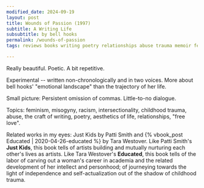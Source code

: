 ```yaml
---
modified_date: 2024-09-19
layout: post
title: Wounds of Passion (1997)
subtitle: A Writing Life
subsubtitle: by bell hooks
permalink: /wounds-of-passion
tags: reviews books writing poetry relationships abuse trauma memoir feminism misogyny racism

---
```


Really beautiful.
Poetic.
A bit repetitive.
<!--more-->
Experimental -- written non-chronologically and in two voices.
More about bell hooks' "emotional landscape" than the trajectory of her life.

Small picture: Persistent omission of commas.
Little-to-no dialogue.

Topics: feminism, misogyny, racism, intersectionality, childhood trauma, abuse, the craft of writing, poetry, aesthetics of life, relationships, "free love".

Related works in my eyes: Just Kids by Patti Smith and {% vbook_post Educated | 2020-04-26-educated %} by Tara Westover.
Like Patti Smith's __Just Kids__, this book tells of artists building and mutually nurturing each other's lives as artists.
Like Tara Westover's __Educated__, this book tells of the labor of carving out a woman's career in academia and the related development of her intellect and personhood; of journeying towards the light of independence and self-actualization out of the shadow of childhood trauma.